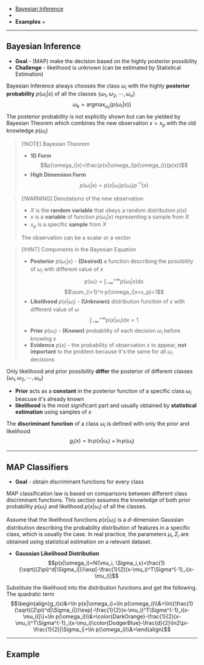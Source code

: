 
+ [Bayesian Inference](#Bayesian%20Inference)
+ 
+ **Examples**
	+ 

---
## Bayesian Inference

+ **Goal** - (MAP) make the decision based on the highly posterior possibility 
+ **Challenge** - likelihood is unknown (can be estimated by Statistical Estimation)

Bayesian Inference always chooses the class $\omega_i$ with the highly **posterior probability** $p(\omega_i|x)$ of all the classes $\{\omega_1,\omega_2,\cdots,\omega_n\}$
$$\omega_k=\mathrm{arg}\max_{\omega_i} \{p(\omega_i|x)\}$$
The posterior probability is not explicitly shown but can be yielded by Bayesian Theorem which combines the new observation $x=x_p$ with the old knowledge $p(\omega_i)$

> [!NOTE] Bayesian Theorem
>+ **1D Form**
> $$p(\omega_i|x)=\frac{p(x|\omega_i)p(\omega_i)}{p(x)}$$
>+ **High Dimension Form** 
> $$p(\omega_i|x)=p(x|\omega_i)p(\omega_i)p^{-1}(x)$$

> [!WARNING] Denotations of the new observation
> + $X$ is the **random variable** that obeys a random distribution $p(x)$
> + $x$ is a **variable** of function $p(\omega_i|x)$ representing a sample from $X$
> + $x_p$ is a specific **sample** from $X$
> 
> The observation can be a scalar or a vector

> [!HINT] Components in the Bayesian Equation
> + **Posterior** $p(\omega_i|x)$ - **(Desired)** a function describing the possibility of $\omega_i$ with different value of $x$ 
$$p(\omega_i)=\int_{-\infty}^{+\infty}p(\omega_i|x)\mathrm{d}x$$
$$\sum_{i=1}^n p(\omega_i|x=x_p)=1$$
> + **Likelihood** $p(x|\omega_i)$ - **(Unknown)** distribution function of $x$ with different value of $\omega$
$$\int_{-\infty}^{+\infty}p(x|\omega_i)\mathrm{d}x=1$$
> + **Prior** $p(\omega_i)$ - **(Known)** probability of each decision $\omega_i$ before knowing $x$
> + **Evidence** $p(x)$ - the probability of observation $x$ to appear, **not important** to the problem because it's the same for all $\omega_i$ decisions

Only likelihood and prior possibility **differ** the posterior of different classes $\{\omega_1,\omega_2,\cdots,\omega_n\}$

+ **Prior** acts as a **constant** in the posterior function of a specific class $\omega_i$ beacuse it's already known
+ **likelihood** is the most significant part and usually obtained by **statistical estimation** using samples of $x$

The **discriminant function** of a class $\omega_i$ is defined with only the prior and likelihood
$$g_i(x)=\ln p(x|\omega_i)+\ln p(\omega_i)$$

---
## MAP Classifiers

+ **Goal** - obtain discriminant functions for every class 

MAP classification law is based on comparisons between different class discriminant functions. This section assumes the knowledge of both prior probability $p(\omega_i)$ and likelihood $p(x|\omega_i)$ of all the classes.

Assume that the likelihood functions $p(x|\omega_i)$ is a $d$-dimension Gaussian distribution describing the probability distribution of features in a specific class, which is usually the case. In real practice, the parameters $\mu_i, \Sigma_i$ are obtained using statistical estimation on a relevant dataset.

+ **Gaussian Likelihood Distribution**
$$p(x|\omega_i)=N(\mu_i, \Sigma_i,x)=\frac{1}{\sqrt{(2\pi)^d|\Sigma_i|}}\exp[-\frac{1}{2}(x-\mu_i)^T\Sigma^{-1}_i(x-\mu_i)]$$

Substitute the likelihood into the distribution functions and get the following. The quadratic term 
$$\begin{align}g_i(x)&=\ln p(x|\omega_i)+\ln p(\omega_i)\\&=\ln\{\frac{1}{\sqrt{(2\pi)^d|\Sigma_i|}}\exp[-\frac{1}{2}(x-\mu_i)^T\Sigma^{-1}_i(x-\mu_i)]\}+\ln p(\omega_i)\\&=\color{DarkOrange}-\frac{1}{2}(x-\mu_i)^T\Sigma^{-1}_i(x-\mu_i)\color{DodgerBlue}-\frac{d}{2}\ln2\pi-\frac{1}{2}|\Sigma_i|+\ln p(\omega_i)\\&=\end{align}$$






---
## Example

